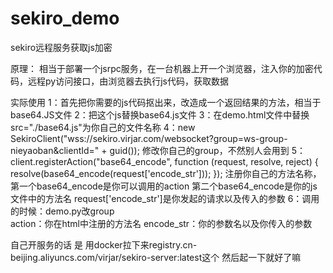 # sekiro_demo
sekiro远程服务获取js加密


原理：
	相当于部署一个jsrpc服务，在一台机器上开一个浏览器，注入你的加密代码，远程py访问接口，由浏览器去执行js代码，获取数据

实际使用
	1：首先把你需要的js代码抠出来，改造成一个返回结果的方法，相当于base64.JS文件
	2：把这个js替换base64.js文件
	3：在demo.html文件中替换src="./base64.js"为你自己的文件名称
	4：new SekiroClient("wss://sekiro.virjar.com/websocket?group=ws-group-nieyaoban&clientId=" + guid());
	修改你自己的group，不然别人会用到
	5： client.registerAction("base64_encode", function (request, resolve, reject) {
            resolve(base64_encode(request['encode_str']));
        });
	注册你自己的方法名称，第一个base64_encode是你可以调用的action
	第二个base64_encode是你的js文件中的方法名
	request['encode_str']是你发起的请求以及传入的参数
	6：调用的时候：demo.py改group	
	action：你在html中注册的方法名
	encode_str：你的参数名以及你传入的参数
	
自己开服务的话 是 用docker拉下来registry.cn-beijing.aliyuncs.com/virjar/sekiro-server:latest这个 然后起一下就好了嘛